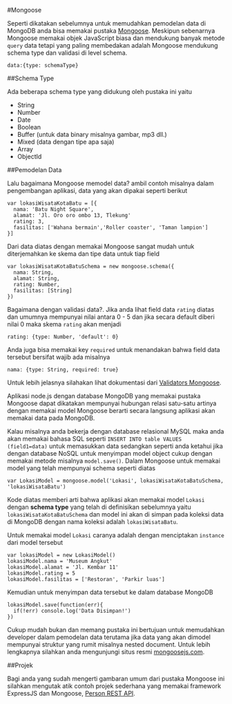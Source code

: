 #Mongoose

Seperti dikatakan sebelumnya untuk memudahkan pemodelan data di MongoDB anda bisa memakai pustaka 
[Mongoose](http://mongoosejs.com/). Meskipun sebenarnya Mongoose memakai objek JavaScript biasa dan mendukung
banyak metode `query` data tetapi yang paling membedakan adalah Mongoose mendukung schema type dan validasi di level schema.

    data:{type: schemaType}

##Schema Type

Ada beberapa schema type yang didukung oleh pustaka ini yaitu
- String 
- Number
- Date
- Boolean
- Buffer (untuk data binary misalnya gambar, mp3 dll.)
- Mixed (data dengan tipe apa saja)
- Array
- ObjectId

##Pemodelan Data

Lalu bagaimana Mongoose memodel data? ambil contoh misalnya dalam pengembangan aplikasi, data yang akan 
dipakai seperti berikut

```
var lokasiWisataKotaBatu = [{
  nama: 'Batu Night Square',
  alamat: 'Jl. Oro oro ombo 13, Tlekung'
  rating: 3,
  fasilitas: ['Wahana bermain','Roller coaster', 'Taman lampion']
}]
```
Dari data diatas dengan memakai Mongoose sangat mudah untuk diterjemahkan ke skema dan tipe data untuk tiap field

```
var lokasiWisataKotaBatuSchema = new mongoose.schema({
  nama: String,
  alamat: String,
  rating: Number,
  fasilitas: [String]
})
```

Bagaimana dengan validasi data?. Jika anda lihat field data `rating` diatas dan umumnya mempunyai nilai antara 0 - 5 dan jika secara default diberi nilai 0 maka skema `rating` akan menjadi

    rating: {type: Number, 'default': 0}

Anda juga bisa memakai key `required` untuk menandakan bahwa field data tersebut bersifat wajib ada misalnya

    nama: {type: String, required: true} 

Untuk lebih jelasnya silahakan lihat dokumentasi dari [Validators Mongoose](http://mongoosejs.com/docs/validation.html).

Aplikasi node.js dengan database MongoDB yang memakai pustaka Mongoose dapat dikatakan mempunyai hubungan relasi satu-satu artinya 
dengan memakai model Mongoose berarti secara langsung aplikasi akan memakai data pada MongoDB. 

Kalau misalnya anda bekerja dengan database relasional MySQL maka anda akan memakai bahasa SQL seperti `INSERT INTO table VALUES (field1=data)` untuk memasukkan data sedangkan seperti anda ketahui jika dengan database NoSQL untuk menyimpan model object cukup dengan memakai metode misalnya `model.save()`. Dalam Mongoose untuk memakai model yang telah mempunyai schema seperti diatas

    var LokasiModel = mongoose.model('Lokasi', lokasiWisataKotaBatuSchema, 'lokasiWisataBatu')

Kode diatas memberi arti bahwa aplikasi akan memakai model `Lokasi` dengan **schema type** yang telah di definisikan sebelumnya yaitu
`lokasiWisataKotaBatuSchema` dan model ini akan di simpan pada koleksi data di MongoDB dengan nama koleksi adalah `lokasiWisataBatu`.

Untuk memakai model `Lokasi` caranya adalah dengan menciptakan `instance` dari model tersebut

    var lokasiModel = new LokasiModel()
    lokasiModel.nama = 'Museum Angkut'
    lokasiModel.alamat = 'Jl. Kembar 11'
    lokasiModel.rating = 5
    lokasiModel.fasilitas = ['Restoran', 'Parkir luas']

Kemudian untuk menyimpan data tersebut ke dalam database MongoDB

    lokasiModel.save(function(err){
      if(!err) console.log('Data Disimpan!')
    })

Cukup mudah bukan dan memang pustaka ini bertujuan untuk memudahkan developer dalam pemodelan data terutama jika data yang akan dimodel mempunyai struktur yang rumit misalnya nested document. Untuk lebih lengkapnya silahkan anda mengunjungi situs resmi [mongoosejs.com](http://mongoosejs.com/). 

##Projek 

Bagi anda yang sudah mengerti gambaran umum dari pustaka Mongoose ini silahkan mengutak atik contoh projek sederhana yang memakai framework ExpressJS dan Mongoose, [Person REST API](/person_rest_api/README.md).
